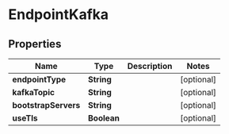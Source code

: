 

# EndpointKafka


## Properties

| Name | Type | Description | Notes |
|------------ | ------------- | ------------- | -------------|
|**endpointType** | **String** |  |  [optional] |
|**kafkaTopic** | **String** |  |  [optional] |
|**bootstrapServers** | **String** |  |  [optional] |
|**useTls** | **Boolean** |  |  [optional] |



